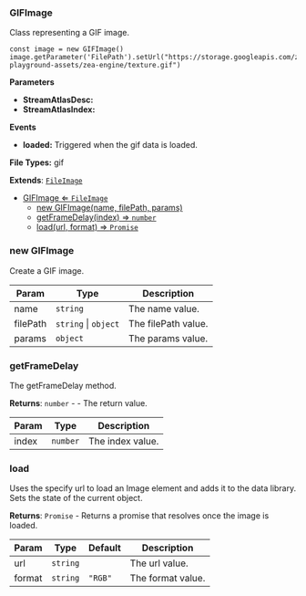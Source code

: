 <a name="GIFImage"></a>

### GIFImage 
Class representing a GIF image.

```
const image = new GIFImage()
image.getParameter('FilePath').setUrl("https://storage.googleapis.com/zea-playground-assets/zea-engine/texture.gif")
```

**Parameters**
* **StreamAtlasDesc:**
* **StreamAtlasIndex:**

**Events**
* **loaded:** Triggered when the gif data is loaded.

**File Types:** gif


**Extends**: <code>[FileImage](api/SceneTree\Images\FileImage.md)</code>  

* [GIFImage ⇐ <code>FileImage</code>](#GIFImage)
    * [new GIFImage(name, filePath, params)](#new-GIFImage)
    * [getFrameDelay(index) ⇒ <code>number</code>](#getFrameDelay)
    * [load(url, format) ⇒ <code>Promise</code>](#load)

<a name="new_GIFImage_new"></a>

### new GIFImage
Create a GIF image.


| Param | Type | Description |
| --- | --- | --- |
| name | <code>string</code> | The name value. |
| filePath | <code>string</code> \| <code>object</code> | The filePath value. |
| params | <code>object</code> | The params value. |

<a name="GIFImage+getFrameDelay"></a>

### getFrameDelay
The getFrameDelay method.


**Returns**: <code>number</code> - - The return value.  

| Param | Type | Description |
| --- | --- | --- |
| index | <code>number</code> | The index value. |

<a name="GIFImage+load"></a>

### load
Uses the specify url to load an Image element and adds it to the data library.
Sets the state of the current object.


**Returns**: <code>Promise</code> - Returns a promise that resolves once the image is loaded.  

| Param | Type | Default | Description |
| --- | --- | --- | --- |
| url | <code>string</code> |  | The url value. |
| format | <code>string</code> | <code>&quot;RGB&quot;</code> | The format value. |

